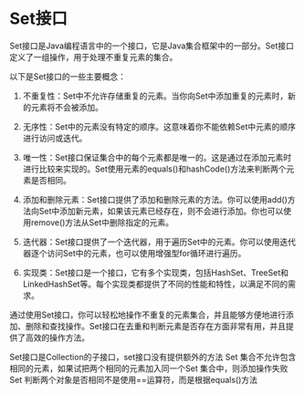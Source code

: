 # Set接口

Set接口是Java编程语言中的一个接口，它是Java集合框架中的一部分。Set接口定义了一组操作，用于处理不重复元素的集合。

以下是Set接口的一些主要概念：

1. 不重复性：Set中不允许存储重复的元素。当你向Set中添加重复的元素时，新的元素将不会被添加。

2. 无序性：Set中的元素没有特定的顺序。这意味着你不能依赖Set中元素的顺序进行访问或迭代。

3. 唯一性：Set接口保证集合中的每个元素都是唯一的。这是通过在添加元素时进行比较来实现的。Set使用元素的equals()和hashCode()方法来判断两个元素是否相同。

4. 添加和删除元素：Set接口提供了添加和删除元素的方法。你可以使用add()方法向Set中添加新元素，如果该元素已经存在，则不会进行添加。你也可以使用remove()方法从Set中删除指定的元素。

5. 迭代器：Set接口提供了一个迭代器，用于遍历Set中的元素。你可以使用迭代器逐个访问Set中的元素，也可以使用增强型for循环进行遍历。

6. 实现类：Set接口是一个接口，它有多个实现类，包括HashSet、TreeSet和LinkedHashSet等。每个实现类都提供了不同的性能和特性，以满足不同的需求。

通过使用Set接口，你可以轻松地操作不重复的元素集合，并且能够方便地进行添加、删除和查找操作。Set接口在去重和判断元素是否存在方面非常有用，并且提供了高效的操作方法。

Set接口是Collection的子接口，set接口没有提供额外的方法
Set 集合不允许包含相同的元素，如果试把两个相同的元素加入同一个Set 集合中，则添加操作失败
Set 判断两个对象是否相同不是使用==运算符，而是根据equals()方法
